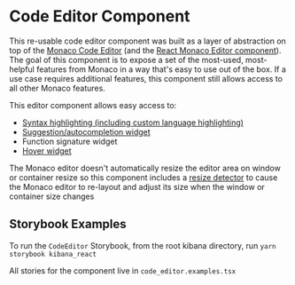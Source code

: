 # Code Editor Component

This re-usable code editor component was built as a layer of abstraction on top of the [Monaco Code Editor](https://microsoft.github.io/monaco-editor/) (and the [React Monaco Editor component](https://github.com/react-monaco-editor/react-monaco-editor)). The goal of this component is to expose a set of the most-used, most-helpful features from Monaco in a way that's easy to use out of the box. If a use case requires additional features, this component still allows access to all other Monaco features.

This editor component allows easy access to:
* [Syntax highlighting (including custom language highlighting)](https://microsoft.github.io/monaco-editor/playground.html#extending-language-services-custom-languages)
* [Suggestion/autocompletion widget](https://microsoft.github.io/monaco-editor/playground.html#extending-language-services-completion-provider-example)
* Function signature widget 
* [Hover widget](https://microsoft.github.io/monaco-editor/playground.html#extending-language-services-hover-provider-example)

The Monaco editor doesn't automatically resize the editor area on window or container resize so this component includes a [resize detector](https://github.com/maslianok/react-resize-detector) to cause the Monaco editor to re-layout and adjust its size when the window or container size changes

## Storybook Examples
To run the `CodeEditor` Storybook, from the root kibana directory, run `yarn storybook kibana_react`

All stories for the component live in `code_editor.examples.tsx`